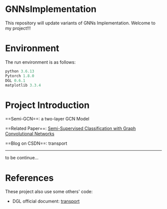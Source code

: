 # GNNsImplementation

This repository will update variants of GNNs Implementation. Welcome to my project!!!

# Environment

The run environment is as follows:

```python
python 3.6.13
Pytorch 1.8.0
DGL 0.6.1
matplotlib 3.3.4
```



# Project Introduction

==Semi-GCN==: a two-layer GCN Model

==Related Paper==: [Semi-Supervised Classification with Graph Convolutional Networks](https://arxiv.org/abs/1609.02907)

==Blog on CSDN==: transport

------

to be continue...

# References

These project also use some others' code:

- DGL official document: [transport](https://docs.dgl.ai/en/0.6.x/tutorials/blitz/index.html)

